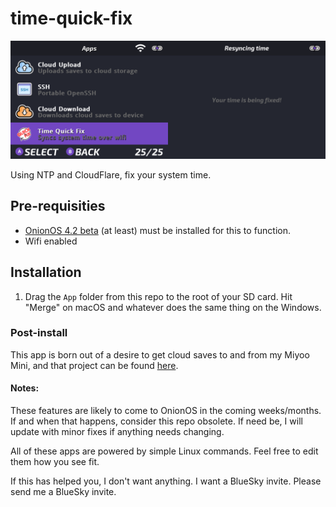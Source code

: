 # time-quick-fix

![Main Apps UI](https://github.com/hotcereal/files/blob/main/TimeQuickFix.png?raw=true)

Using NTP and CloudFlare, fix your system time.

## Pre-requisities
- [OnionOS 4.2 beta](https://github.com/OnionUI/Onion/releases/tag/dev-v4.2.0-beta) (at least) must be installed for this to function.
- Wifi enabled

## Installation

1. Drag the `App` folder from this repo to the root of your SD card. Hit "Merge" on macOS and whatever does the same thing on the Windows. 

### Post-install

This app is born out of a desire to get cloud saves to and from my Miyoo Mini, and that project can be found [here](https://github.com/hotcereal/cloud-saves-miyoo-mini-plus). 

#### Notes:
These features are likely to come to OnionOS in the coming weeks/months. If and when that happens, consider this repo obsolete. If need be, I will update with minor fixes if anything needs changing. 

All of these apps are powered by simple Linux commands. Feel free to edit them how you see fit. 

If this has helped you, I don't want anything. I want a BlueSky invite. Please send me a BlueSky invite. 
